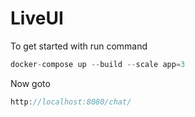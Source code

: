 # LiveUI

To get started with run command

```javascript
docker-compose up --build --scale app=3
```

Now goto

```javascript
http://localhost:8080/chat/
```
